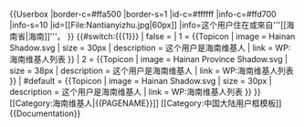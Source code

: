 {{Userbox
|border-c=#ffa500
|border-s=1
|id-c=#ffffff
|info-c=#ffd700
|info-s=10
|id=[[File:Nantianyizhu.jpg|60px]]
|info=这个用户住在或來自'''[[海南省|海南]]'''。
}}
{{#switch:{{{1}}}
| false     =
| 1 = {{Topicon
| image = Hainan Shadow.svg
| size = 30px
| description = 这个用户是海南维基人
| link = WP:海南维基人列表
}}
| 2 = {{Topicon
| image = Hainan Province Shadow.svg
| size = 38px
| description = 这个用户是海南维基人
| link = WP:海南维基人列表
}}
| #default  = {{Topicon
| image = Hainan Shadow.svg
| size = 30px
| description = 这个用户是海南维基人
| link = WP:海南维基人列表
}}
}}
<includeonly>[[Category:海南维基人|{{PAGENAME}}]]</includeonly>
<noinclude>[[Category:中国大陆用户框模板]]</noinclude>
<noinclude>{{Documentation}}</noinclude>